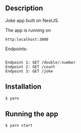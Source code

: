 ## Description

Joke app built on NestJS.

The app is running on

```
http:localhost:3000
```

Endpoints:

```

Endpoint 1: G​ET /double/:number
Endpoint 2: G​ET /count
Endpoint 3: G​ET /joke

```

## Installation

```bash
$ yarn
```

## Running the app

```bash
$ yarn start
```
